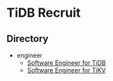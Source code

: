 # TiDB Recruit

## Directory

+ engineer
  - [Software Engineer for TiDB](engineer/software-engineer-for-tidb.md)
  - [Software Engineer for TiKV](engineer/software-engineer-for-tikv.md)
